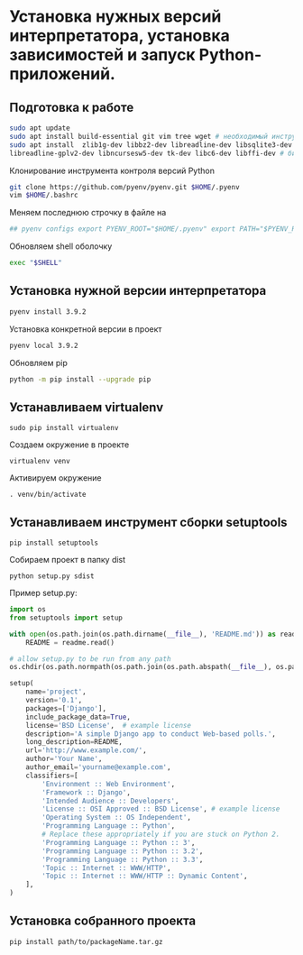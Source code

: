 # Установка нужных версий интерпретатора, установка зависимостей и запуск Python-приложений.


## Подготовка к работе

```sh
sudo apt updatе 
sudo apt install build-essential git vim tree wget # необходимый инструментарий
sudo apt install  zlib1g-dev libbz2-dev libreadline-dev libsqlite3-dev libssl-dev 
libreadline-gplv2-dev libncursesw5-dev tk-dev libc6-dev libffi-dev # библиотеки
```

Клонирование инструмента контроля версий Python

```sh
git clone https://github.com/pyenv/pyenv.git $HOME/.pyenv
vim $HOME/.bashrc 
```
Меняем последнюю строчку в файле на 
```sh
## pyenv configs export PYENV_ROOT="$HOME/.pyenv" export PATH="$PYENV_ROOT/bin:$PATH" if command -v pyenv 1>/dev/null 2>&1; then eval "$(pyenv init -)" fi
```

Обновляем shell оболочку
```sh
exec "$SHELL"
```
## Установка нужной версии интерпретатора
 
```sh
pyenv install 3.9.2
```
Установка конкретной версии в проект
```sh
pyenv local 3.9.2
```

Обновляем pip

```sh
python -m pip install --upgrade pip
```

## Устанавливаем virtualenv
```sc
sudo pip install virtualenv
```
Создаем окружение в проекте
```sc
virtualenv venv
```
Активируем окружение
```sc
. venv/bin/activate
```

## Устанавливаем инструмент сборки setuptools
```sc
pip install setuptools
```
Собираем проект в папку dist
```sc
python setup.py sdist
```
Пример setup.py:
```py
import os
from setuptools import setup

with open(os.path.join(os.path.dirname(__file__), 'README.md')) as readme:
    README = readme.read()

# allow setup.py to be run from any path
os.chdir(os.path.normpath(os.path.join(os.path.abspath(__file__), os.pardir)))

setup(
    name='project',
    version='0.1',
    packages=['Django'],
    include_package_data=True,
    license='BSD License',  # example license
    description='A simple Django app to conduct Web-based polls.',
    long_description=README,
    url='http://www.example.com/',
    author='Your Name',
    author_email='yourname@example.com',
    classifiers=[
        'Environment :: Web Environment',
        'Framework :: Django',
        'Intended Audience :: Developers',
        'License :: OSI Approved :: BSD License', # example license
        'Operating System :: OS Independent',
        'Programming Language :: Python',
        # Replace these appropriately if you are stuck on Python 2.
        'Programming Language :: Python :: 3',
        'Programming Language :: Python :: 3.2',
        'Programming Language :: Python :: 3.3',
        'Topic :: Internet :: WWW/HTTP',
        'Topic :: Internet :: WWW/HTTP :: Dynamic Content',
    ],
)
```
## Установка собранного проекта
```sc
pip install path/to/packageName.tar.gz
```
